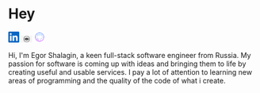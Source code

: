 # Hey

<a id="tg-link" href="https://t.me/Shalagin_Egor"> 
    <img alt="Egor's LinkedIN" width="22px" src="https://raw.githubusercontent.com/Wild-Queue/portfolio/main/icons/linkedin.svg"></a>

<a id="li-link" href="https://www.linkedin.com/in/shalagin-egor/">
    <img alt="Egor's LinkedIN" width="22px" src="https://raw.githubusercontent.com/Wild-Queue/portfolio/main/icons/email.png"></a>

<a id="gh-link" href="https://github.com/Wild-Queue/"> 
    <img alt="Egor's LinkedIN" width="22px" src="https://raw.githubusercontent.com/Wild-Queue/portfolio/main/icons/github.svg"></a>

Hi, I'm Egor Shalagin, a keen full-stack software engineer from Russia. My passion for software is coming up with ideas and bringing them to life by creating useful and usable services. I pay a lot of attention to learning new areas of programming and the quality of the code of what i create.

